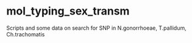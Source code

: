 # mol_typing_sex_transm
Scripts and some data on search for SNP in N.gonorrhoeae, T.pallidum, Ch.trachomatis
